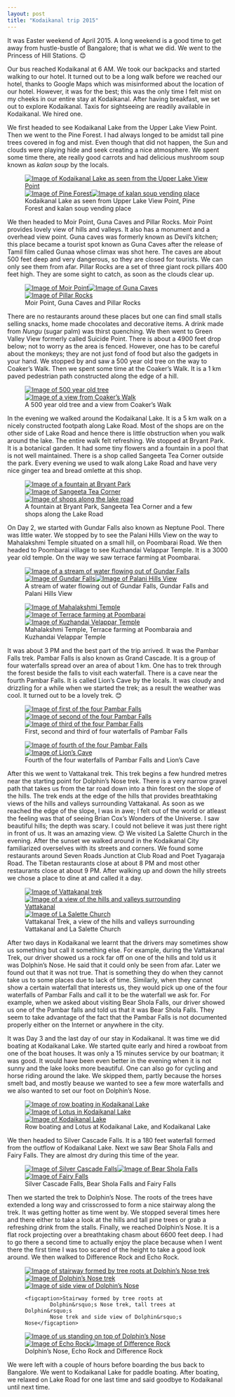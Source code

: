 ```yaml
---
layout: post
title: "Kodaikanal trip 2015"
---
```


It was Easter weekend of April 2015. A long weekend is a good time to
get away from hustle-bustle of Bangalore; that is what we did. We went
to the Princess of Hill Stations. &#x1f60a; 

Our bus reached Kodaikanal at 6 AM. We took our backpacks and started
walking to our hotel. It turned out to be a long walk before we reached
our hotel, thanks to Google Maps which was misinformed about the
location of our hotel. However, it was for the best; this was the only
time I felt mist on my cheeks in our entire stay at Kodaikanal. After
having breakfast, we set out to explore Kodaikanal. Taxis for
sightseeing are readily available in Kodaikanal. We hired one.

We first headed to see Kodaikanal Lake from the Upper Lake View Point.
Then we went to the Pine Forest. I had always longed to be amidst tall
pine trees covered in fog and mist. Even though that did not happen, the
Sun and clouds were playing hide and seek creating a nice atmosphere. We
spent some time there, ate really good carrots and had delicious
mushroom soup known as <i>kalan soup</i> by the locals.

<figure id="three-up">
    <a href="{{site.url}}/img/kodaikanal-trip-2015/upper-lake-view.jpg"
       target="_blank"><img
            src="{{site.url}}/img/kodaikanal-trip-2015/upper-lake-view-small.jpg"
            alt="Image of Kodaikanal Lake as seen from the Upper Lake
            View Point"></a><!--
    --><a href="{{site.url}}/img/kodaikanal-trip-2015/pine-forest.jpg"
       target="_blank"><img
            src="{{site.url}}/img/kodaikanal-trip-2015/pine-forest-small.jpg"
            alt="Image of Pine Forest"></a><!--
    --><a href="{{site.url}}/img/kodaikanal-trip-2015/kalan-soup.jpg"
       target="_blank"><img
            src="{{site.url}}/img/kodaikanal-trip-2015/kalan-soup-small.jpg"
            alt="Image of kalan soup vending place"></a>
    <figcaption>Kodaikanal Lake as seen from Upper Lake View Point, Pine
    Forest and kalan soup vending place</figcaption>
</figure>

We then headed to Moir Point, Guna Caves and Pillar Rocks. Moir Point
provides lovely view of hills and valleys. It also has a monument and a
overhead view point. Guna caves was formerly known as Devil&rsquo;s
kitchen; this place became a tourist spot known as Guna Caves after the
release of Tamil film called Gunaa whose climax was shot here. The caves
are about 500 feet deep and very dangerous, so they are closed for
tourists. We can only see them from afar. Pillar Rocks are a set of
three giant rock pillars 400 feet high. They are some sight to catch, as
soon as the clouds clear up.

<figure id="three-up">
    <a href="{{site.url}}/img/kodaikanal-trip-2015/moir-point.jpg"
       target="_blank"><img
            src="{{site.url}}/img/kodaikanal-trip-2015/moir-point-small.jpg"
            alt="Image of Moir Point"></a><!--
    --><a href="{{site.url}}/img/kodaikanal-trip-2015/guna-caves.jpg"
       target="_blank"><img
            src="{{site.url}}/img/kodaikanal-trip-2015/guna-caves-small.jpg"
            alt="Image of Guna Caves"></a><!--
    --><a href="{{site.url}}/img/kodaikanal-trip-2015/pillar-rocks.jpg"
       target="_blank"><img
            src="{{site.url}}/img/kodaikanal-trip-2015/pillar-rocks-small.jpg"
            alt="Image of Pillar Rocks"></a>
    <figcaption>Moir Point, Guna Caves and Pillar Rocks</figcaption>
</figure>

There are no restaurants around these places but one can find small
stalls selling snacks, home made chocolates and decorative items. A
drink made from <i>Nungu</i> (sugar palm) was thirst quenching. We then
went to Green Valley View formerly called Suicide Point. There is about
a 4900 feet drop below; not to worry as the area is fenced. However, one
has to be careful about the monkeys; they are not just fond of food but
also the gadgets in your hand. We stopped by and saw a 500 year old tree
on the way to Coaker&rsquo;s Walk. Then we spent some time at the
Coaker&rsquo;s Walk. It is a 1 km paved pedestrian path constructed
along the edge of a hill.

<figure id="two-up">
    <a href="{{site.url}}/img/kodaikanal-trip-2015/500-year-old-tree.jpg"
       target="_blank"><img
            src="{{site.url}}/img/kodaikanal-trip-2015/500-year-old-tree-small.jpg"
            alt="Image of 500 year old tree"></a><!--
    --><a href="{{site.url}}/img/kodaikanal-trip-2015/view-from-coakers-walk.jpg"
       target="_blank"><img
            src="{{site.url}}/img/kodaikanal-trip-2015/view-from-coakers-walk-small.jpg"
            alt="Image of a view from Coaker&rsquo;s Walk"></a>
    <figcaption>A 500 year old tree and a view from Coaker&rsquo;s Walk</figcaption>
</figure>

In the evening we walked around the Kodaikanal Lake. It is a 5 km walk
on a nicely constructed footpath along Lake Road. Most of the shops are
on the other side of Lake Road and hence there is little obstruction
when you walk around the lake. The entire walk felt refreshing. We
stopped at Bryant Park. It is a botanical garden. It had some tiny
flowers and a fountain in a pool that is not well maintained. There is a
shop called Sangeeta Tea Corner outside the park. Every evening we used
to walk along Lake Road and have very nice ginger tea and bread omlette
at this shop.

<figure id="three-up">
    <a
    href="{{site.url}}/img/kodaikanal-trip-2015/bryant-park-fountain.jpg"
       target="_blank"><img
            src="{{site.url}}/img/kodaikanal-trip-2015/bryant-park-fountain-small.jpg"
            alt="Image of a fountain at Bryant Park"></a><!--
    --><a href="{{site.url}}/img/kodaikanal-trip-2015/sangeeta-tea-corner.jpg"
       target="_blank"><img
            src="{{site.url}}/img/kodaikanal-trip-2015/sangeeta-tea-corner-small.jpg"
            alt="Image of Sangeeta Tea Corner"></a><!--
    --><a
    href="{{site.url}}/img/kodaikanal-trip-2015/shops-along-the-lake-road.jpg"
       target="_blank"><img
            src="{{site.url}}/img/kodaikanal-trip-2015/shops-along-the-lake-road-small.jpg"
            alt="Image of shops along the lake road"></a>
    <figcaption>A fountain at Bryant Park, Sangeeta Tea Corner and a few
    shops along the Lake Road</figcaption>
</figure>

On Day 2, we started with Gundar Falls also known as Neptune Pool.
There was little water. We stopped by to see the Palani Hills View on
the way to Mahalakshmi Temple situated on a small hill, on Poombarai
Road. We then headed to Poombarai village to see Kuzhandai Velappar
Temple. It is a 3000 year old temple. On the way we saw terrace farming
at Poombarai.

<figure id="three-up">
    <a href="{{site.url}}/img/kodaikanal-trip-2015/gundar-falls-stream.jpg"
       target="_blank"><img
            src="{{site.url}}/img/kodaikanal-trip-2015/gundar-falls-stream-small.jpg"
            alt="Image of a stream of water flowing out of Gundar Falls"></a><!--
    --><a href="{{site.url}}/img/kodaikanal-trip-2015/gundar-falls.jpg"
       target="_blank"><img
            src="{{site.url}}/img/kodaikanal-trip-2015/gundar-falls-small.jpg"
            alt="Image of Gundar Falls"></a><!--
    --><a href="{{site.url}}/img/kodaikanal-trip-2015/palani-hills-view.jpg"
       target="_blank"><img
            src="{{site.url}}/img/kodaikanal-trip-2015/palani-hills-view-small.jpg"
            alt="Image of Palani Hills View"></a>
    <figcaption>A stream of water flowing out of Gundar Falls, Gundar
    Falls and Palani Hills View</figcaption>
</figure>

<figure id="three-up">
    <a href="{{site.url}}/img/kodaikanal-trip-2015/mahalakshmi-temple.jpg"
       target="_blank"><img
            src="{{site.url}}/img/kodaikanal-trip-2015/mahalakshmi-temple-small.jpg"
            alt="Image of Mahalakshmi Temple"></a><!--
    --><a href="{{site.url}}/img/kodaikanal-trip-2015/terrace-farming-at-poombarai.jpg"
       target="_blank"><img
            src="{{site.url}}/img/kodaikanal-trip-2015/terrace-farming-at-poombarai-small.jpg"
            alt="Image of Terrace farming at Poombarai"></a><!--
    --><a href="{{site.url}}/img/kodaikanal-trip-2015/kuzhandai-velappar-temple.jpg"
       target="_blank"><img
            src="{{site.url}}/img/kodaikanal-trip-2015/kuzhandai-velappar-temple-small.jpg"
            alt="Image of Kuzhandai Velappar Temple"></a>
    <figcaption> Mahalakshmi Temple, Terrace farming at Poombaraia and Kuzhandai Velappar Temple</figcaption>
</figure>

It was about 3 PM and the best part of the trip arrived. It was the
Pambar Falls trek. Pambar Falls is also known as Grand Cascade. It is a
group of four waterfalls spread over an area of about 1 km. One has to
trek through the forest beside the falls to visit each waterfall. There
is a cave near the fourth Pambar Falls. It is called Lion&rsquo;s Cave
by the locals. It was cloudy and drizzling for a while when we started
the trek; as a result the weather was cool. It turned out to be a lovely
trek. &#x1f60a;

<figure id="three-up">
    <a href="{{site.url}}/img/kodaikanal-trip-2015/pambar-falls-1.jpg"
       target="_blank"><img
            src="{{site.url}}/img/kodaikanal-trip-2015/pambar-falls-1-small.jpg"
            alt="Image of first of the four Pambar Falls"></a><!--
    --><a href="{{site.url}}/img/kodaikanal-trip-2015/pambar-falls-2.jpg"
       target="_blank"><img
            src="{{site.url}}/img/kodaikanal-trip-2015/pambar-falls-2-small.jpg"
            alt="Image of second of the four Pambar Falls"></a><!--
    --><a href="{{site.url}}/img/kodaikanal-trip-2015/pambar-falls-3.jpg"
       target="_blank"><img
            src="{{site.url}}/img/kodaikanal-trip-2015/pambar-falls-3-small.jpg"
            alt="Image of third of the four Pambar Falls"></a>
    <figcaption>First, second and third of four waterfalls of Pambar
    Falls </figcaption>
</figure>

<figure id="two-up">
    <a href="{{site.url}}/img/kodaikanal-trip-2015/pambar-falls-4.jpg"
       target="_blank"><img
            src="{{site.url}}/img/kodaikanal-trip-2015/pambar-falls-4-small.jpg"
            alt="Image of fourth of the four Pambar Falls"></a><!--
    --><a href="{{site.url}}/img/kodaikanal-trip-2015/lions-cave.jpg"
       target="_blank"><img
            src="{{site.url}}/img/kodaikanal-trip-2015/lions-cave-small.jpg"
            alt="Image of Lion&rsquo;s Cave"></a>
    <figcaption>Fourth of the four waterfalls of Pambar Falls and Lion&rsquo;s Cave</figcaption>
</figure>

After this we went to Vattakanal trek. This trek begins a few hundred
metres near the starting point for Dolphin&rsquo;s Nose trek. There is a
very narrow gravel path that takes us from the tar road down into a thin
forest on the slope of the hills. The trek ends at the edge of the hills
that provides breathtaking views of the hills and valleys surrounding
Vattakanal. As soon as we reached the edge of the slope, I was in awe; I
felt out of the world or atleast the feeling was that of seeing Brian
Cox&rsquo;s Wonders of the Universe. I saw beautiful hills; the depth
was scary. I could not believe it was just there right in front of us.
It was an amazing view. &#x1f60a; We visited La Salette Church in the
evening. After the sunset we walked around in the Kodaikanal City
familiarized overselves with its streets and corners. We found some
restaurants around Seven Roads Junction at Club Road and Poet Tyagaraja
Road. The Tibetan restaurants close at about 8 PM and most other
restaurants close at about 9 PM. After walking up and down the hilly
streets we chose a place to dine at and called it a day.

<figure id="three-up">
    <a href="{{site.url}}/img/kodaikanal-trip-2015/vattakanal-trek.jpg"
       target="_blank"><img
            src="{{site.url}}/img/kodaikanal-trip-2015/vattakanal-trek-small.jpg"
            alt="Image of Vattakanal trek"></a><!--
    --><a href="{{site.url}}/img/kodaikanal-trip-2015/view-from-vattakanal-trek.jpg"
       target="_blank"><img
            src="{{site.url}}/img/kodaikanal-trip-2015/view-from-vattakanal-trek-small.jpg"
            alt="Image of a view of the hills and valleys surrounding Vattakanal"></a><!--
    --><a href="{{site.url}}/img/kodaikanal-trip-2015/la-salette-church.jpg"
       target="_blank"><img
            src="{{site.url}}/img/kodaikanal-trip-2015/la-salette-church-small.jpg"
            alt="Image of La Salette Church"></a>
    <figcaption>Vattakanal Trek, a view of the hills and valleys
    surrounding Vattakanal and La Salette Church</figcaption>
</figure>

After two days in Kodaikanal we learnt that the drivers may sometimes
show us something but call it something else. For example, during the
Vattakanal Trek, our driver showed us a rock far off on one of the hills
and told us it was Dolphin&rsquo;s Nose. He said that it could only be
seen from afar. Later we found out that it was not true. That is
something they do when they cannot take us to some places due to lack of
time.  Similarly, when they cannot show a certain waterfall that
interests us, they would pick up one of the four waterfalls of Pambar
Falls and call it to be the waterfall we ask for. For example, when we
asked about visiting Bear Shola Falls, our driver showed us one of the
Pambar falls and told us that it was Bear Shola Falls. They seem to take
advantage of the fact that the Pambar Falls is not documented properly
either on the Internet or anywhere in the city.

It was Day 3 and the last day of our stay in Kodaikanal. It was time we
did boating at Kodaikanal Lake. We started quite early and hired a
rowboat from one of the boat houses. It was only a 15 minutes service by
our boatman; it was good. It would have been even better in the evening
when it is not sunny and the lake looks more beautiful. One can also go
for cycling and horse riding around the lake. We skipped them, partly
because the horses smelt bad, and mostly beause we wanted to see a few
more waterfalls and we also wanted to set our foot on Dolphin&rsquo;s
Nose.

<figure id="three-up">
    <a href="{{site.url}}/img/kodaikanal-trip-2015/row-boat-at-kodaikanal-lake.jpg"
       target="_blank"><img
            src="{{site.url}}/img/kodaikanal-trip-2015/row-boat-at-kodaikanal-lake-small.jpg"
            alt="Image of row boating in Kodaikanal Lake"></a><!--
    --><a href="{{site.url}}/img/kodaikanal-trip-2015/lotus-at-kodaikanal-lake.jpg"
       target="_blank"><img
            src="{{site.url}}/img/kodaikanal-trip-2015/lotus-at-kodaikanal-lake-small.jpg"
            alt="Image of Lotus in Kodaikanal Lake"></a><!--
    --><a href="{{site.url}}/img/kodaikanal-trip-2015/kodaikanal-lake.jpg"
       target="_blank"><img
            src="{{site.url}}/img/kodaikanal-trip-2015/kodaikanal-lake-small.jpg"
            alt="Image of Kodaikanal Lake"></a>
    <figcaption>Row boating and Lotus at Kodaikanal Lake, and Kodaikanal
    Lake</figcaption>
</figure>

We then headed to Silver Cascade Falls. It is a 180 feet waterfall
formed from the outflow of Kodaikanal Lake. Next we saw Bear Shola Falls
and Fairy Falls. They are almost dry during this time of the year.

<figure id="three-up">
    <a href="{{site.url}}/img/kodaikanal-trip-2015/silver-cascade-falls.jpg"
       target="_blank"><img
            src="{{site.url}}/img/kodaikanal-trip-2015/silver-cascade-falls-small.jpg"
            alt="Image of Silver Cascade Falls"></a><!--
    --><a href="{{site.url}}/img/kodaikanal-trip-2015/bear-shola-falls.jpg"
       target="_blank"><img
            src="{{site.url}}/img/kodaikanal-trip-2015/bear-shola-falls-small.jpg"
            alt="Image of Bear Shola Falls"></a><!--
    --><a href="{{site.url}}/img/kodaikanal-trip-2015/fairy-falls.jpg"
       target="_blank"><img
            src="{{site.url}}/img/kodaikanal-trip-2015/fairy-falls-small.jpg"
            alt="Image of Fairy Falls"></a>
    <figcaption>Silver Cascade Falls, Bear Shola Falls and Fairy Falls</figcaption>
</figure>

Then we started the trek to Dolphin&rsquo;s Nose. The roots of the trees
have extended a long way and crisscrossed to form a nice stairway along
the trek. It was getting hotter as time went by. We stopped several
times here and there either to take a look at the hills and tall pine
trees or grab a refreshing drink from the stalls. Finally, we reached
Dolphin&rsquo;s Nose. It is a flat rock projecting over a breathtaking
chasm about 6600 feet deep. I had to go there a second time to actually
enjoy the place because when I went there the first time I was too
scared of the height to take a good look around. We then walked to
Difference Rock and Echo Rock.

<figure id="three-up">
    <a href="{{site.url}}/img/kodaikanal-trip-2015/stairway-formed-by-roots.jpg"
       target="_blank"><img
            src="{{site.url}}/img/kodaikanal-trip-2015/stairway-formed-by-roots-small.jpg"
            alt="Image of stairway formed by tree roots at
            Dolphin&rsquo;s Nose trek"></a><!--
    --><a href="{{site.url}}/img/kodaikanal-trip-2015/tall-trees-at-dolphins-nose-trek.jpg"
       target="_blank"><img
            src="{{site.url}}/img/kodaikanal-trip-2015/tall-trees-at-dolphins-nose-trek-small.jpg"
            alt="Image of Dolphin&rsquo;s Nose trek"></a><!--
    --><a href="{{site.url}}/img/kodaikanal-trip-2015/side-view-of-dolphins-nose.jpg"
       target="_blank"><img
            src="{{site.url}}/img/kodaikanal-trip-2015/side-view-of-dolphins-nose-small.jpg"
            alt="Image of side view of Dolphin&rsquo;s Nose"></a>

    <figcaption>Stairway formed by tree roots at
            Dolphin&rsquo;s Nose trek, tall trees at Dolphin&rsquo;s
            Nose trek and side view of Dolphin&rsquo;s Nose</figcaption>
</figure>

<figure id="three-up">
    <a href="{{site.url}}/img/kodaikanal-trip-2015/standing-on-dolphins-nose.jpg"
       target="_blank"><img
            src="{{site.url}}/img/kodaikanal-trip-2015/standing-on-dolphins-nose-small.jpg"
            alt="Image of us standing on top of Dolphin&rsquo;s Nose"></a><!--
    --><a href="{{site.url}}/img/kodaikanal-trip-2015/echo-rock.jpg"
       target="_blank"><img
            src="{{site.url}}/img/kodaikanal-trip-2015/echo-rock-small.jpg"
            alt="Image of Echo Rock"></a><!--
    --><a href="{{site.url}}/img/kodaikanal-trip-2015/difference-rock.jpg"
       target="_blank"><img
            src="{{site.url}}/img/kodaikanal-trip-2015/difference-rock-small.jpg"
            alt="Image of Difference Rock"></a>
    <figcaption>Dolphin&rsquo;s Nose, Echo Rock
    and Difference Rock</figcaption>
</figure>

We were left with a couple of hours before boarding the bus back to
Bangalore. We went to Kodaikanal Lake for paddle boating. After boating,
we relaxed on Lake Road for one last time and said goodbye to Kodaikanal
until next time.
